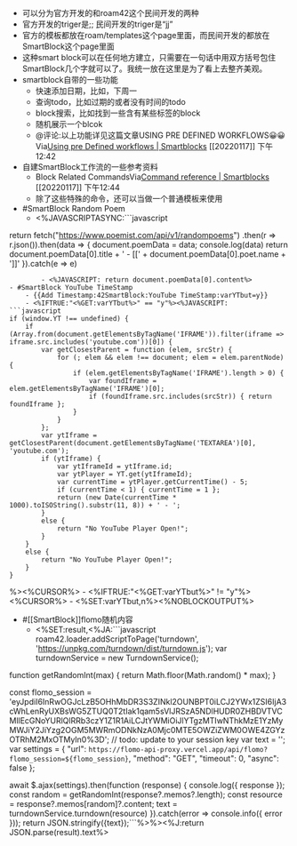 - 可以分为官方开发的和roam42这个民间开发的两种
- 官方开发的triger是;; 民间开发的triger是“jj”  
- 官方的模板都放在roam/templates这个page里面，而民间开发的都放在SmartBlock这个page里面
- 这种smart block可以在任何地方建立，只需要在一句话中用双方括号包住SmartBlock几个字就可以了。我统一放在这里是为了看上去整齐美观。
- smartblock自带的一些功能
    - 快速添加日期，比如，下周一
    - 查询todo，比如过期的或者没有时间的todo
    - block搜索，比如找到一些含有某些标签的block
    - 随机展示一个blcok
    - @评论:以上功能详见这篇文章USING PRE DEFINED WORKFLOWS😀😀Via[Using pre Defined workflows | Smartblocks](https://roamjs.com/extensions/smartblocks/using_pre-defined_workflows) [[20220117]] 下午12:42
- 自建SmartBlock工作流的一些参考资料
    - Block Related CommandsVia[Command reference | Smartblocks](https://roamjs.com/extensions/smartblocks/command_reference) [[20220117]] 下午12:44
    - 除了这些特殊的命令，还可以当做一个普通模板来使用
- #SmartBlock Random Poem
    - <%JAVASCRIPTASYNC:```javascript

return fetch("https://www.poemist.com/api/v1/randompoems")
.then(r => r.json()).then(data => {
  document.poemData = data;
  console.log(data)
  return document.poemData[0].title + ' - [[' + document.poemData[0].poet.name + ']]'
}).catch(e => e)
```%>
        - <%JAVASCRIPT: return document.poemData[0].content%>
- #SmartBlock YouTube TimeStamp
    - {{Add Timestamp:42SmartBlock:YouTube TimeStamp:varYTbut=y}}
    - <%IFTRUE:"<%GET:varYTbut%>" == "y"%><%JAVASCRIPT:
```javascript
if (window.YT !== undefined) {
    if (Array.from(document.getElementsByTagName('IFRAME')).filter(iframe => iframe.src.includes('youtube.com'))[0]) {
        var getClosestParent = function (elem, srcStr) {
            for (; elem && elem !== document; elem = elem.parentNode) {
                if (elem.getElementsByTagName('IFRAME').length > 0) {
                    var foundIframe = elem.getElementsByTagName('IFRAME')[0];
                    if (foundIframe.src.includes(srcStr)) { return foundIframe };
                }
            }
        };
        var ytIframe = getClosestParent(document.getElementsByTagName('TEXTAREA')[0], 'youtube.com');
        if (ytIframe) {
            var ytIframeId = ytIframe.id;
            var ytPlayer = YT.get(ytIframeId);
            var currentTime = ytPlayer.getCurrentTime() - 5;
            if (currentTime < 1) { currentTime = 1 };
            return (new Date(currentTime * 1000).toISOString().substr(11, 8)) + ' - ';
        }
        else {
            return "No YouTube Player Open!";
        }
    }
    else {
        return "No YouTube Player Open!";
    }
}
```
%><%CURSOR%>
    - <%IFTRUE:"<%GET:varYTbut%>" != "y"%> <%CURSOR%>
    - <%SET:varYTbut,n%><%NOBLOCKOUTPUT%>
- #[[SmartBlock]]flomo随机内容
    - <%SET:result,<%JA:```javascript
roam42.loader.addScriptToPage('turndown', 'https://unpkg.com/turndown/dist/turndown.js');
var turndownService = new TurndownService();

function getRandomInt(max) {
  return Math.floor(Math.random() * max);
}

const flomo_session = 'eyJpdiI6InRwOGJcLzB5OHhMbDR3S3ZINkl2OUNBPT0iLCJ2YWx1ZSI6IjA3cWhLenRyUXBsWG5ZTUQ0T2tIak1qam5sVlJRSzA5NDlHUDR0ZHBDVTVCMllEcGNoYURlQlRRb3czY1Z1R1AiLCJtYWMiOiJlYTgzMTIwNThkMzE1YzMyMWJiY2JiYzg2OGM5MWRmODNkNzA0Mjc0MTE5OWZiZWM0OWE4ZGYzOTRhM2MxOTMyIn0%3D'; // todo: update to your session key
var text = '';
var settings = {
  "url": `https://flomo-api-proxy.vercel.app/api/flomo?flomo_session=${flomo_session}`,
  "method": "GET",
  "timeout": 0,
  "async": false
};

await $.ajax(settings).then(function (response) {
  console.log({ response });
  const random = getRandomInt(response?.memos?.length);
  const resource = response?.memos[random]?.content;
  text = turndownService.turndown(resource)
}).catch(error =>  console.info({ error }));
return JSON.stringify({text});```%>%><%J:return JSON.parse(result).text%>
